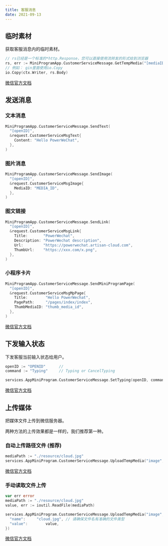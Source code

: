 ```yaml
---
title: 客服消息
date: 2021-09-13
---
```


## 临时素材

获取客服消息内的临时素材。

```go
// rs已经是一个标准的*http.Response，您可以直接使用流转发的形式给到浏览器
rs, err := MiniProgramApp.CustomerServiceMessage.GetTempMedia("[mediaID]")
// 例如： gin里面使用io.Copy
io.Copy(ctx.Writer, rs.Body)
```

[微信官方文档](https://developers.weixin.qq.com/miniprogram/dev/api-backend/open-api/customer-message/customerServiceMessage.getTempMedia.html)



## 发送消息

### 文本消息

``` go
MiniProgramApp.CustomerServiceMessage.SendText(
  "[openID]",
  &request.CustomerServiceMsgText{
    Content: "Hello PowerWeChat",
  },
)
```

### 图片消息

``` go
MiniProgramApp.CustomerServiceMessage.SendImage(
  "[openID]",
  &request.CustomerServiceMsgImage{
    MediaID: "MEDIA_ID",
  },
)
```

### 图文链接

```go
MiniProgramApp.CustomerServiceMessage.SendLink(
  "[openID]",
  &request.CustomerServiceMsgLink{
    Title:       "PowerWechat",
    Description: "PowerWechat description",
    Url:         "https://powerwechat.artisan-cloud.com",
    ThumbUrl:    "https://xxx.com/x.png",
  },
)
```

### 小程序卡片

``` go
MiniProgramApp.CustomerServiceMessage.SendMiniProgramPage(
  "[openID]",
  &request.CustomerServiceMsgMpPage{
    Title:        "Hello PowerWechat",
    PagePath:     "/pages/index/index",
    ThumbMediaID: "thumb_media_id",
  },
)
```

[微信官方文档](https://developers.weixin.qq.com/miniprogram/dev/api-backend/open-api/customer-message/customerServiceMessage.send.html)




## 下发输入状态

下发客服当前输入状态给用户。

```go
openID := "OPENID"      // 
command := "Typing"     // Typing or CancelTyping

services.AppMiniProgram.CustomerServiceMessage.SetTyping(openID, command)
```

[微信官方文档](https://developers.weixin.qq.com/miniprogram/dev/api-backend/open-api/customer-message/customerServiceMessage.setTyping.html)




## 上传媒体

把媒体文件上传到微信服务器。

两种方法的上传效果都是一样的，我们推荐第一种。

### 自动上传路径文件 (推荐)

```go
mediaPath := "./resource/cloud.jpg"
services.AppMiniProgram.CustomerServiceMessage.UploadTempMedia("image", mediaPath, nil)
```

[微信官方文档](https://developers.weixin.qq.com/miniprogram/dev/api-backend/open-api/customer-message/customerServiceMessage.uploadTempMedia.html)

### 手动读取文件上传

```go
var err error
mediaPath := "./resource/cloud.jpg"
value, err := ioutil.ReadFile(mediaPath)

services.AppMiniProgram.CustomerServiceMessage.UploadTempMedia("image", "", &power.HashMap{
  "name":     "cloud.jpg", // 请确保文件名有准确的文件类型
  "value":        value,
})
```

[微信官方文档](https://developers.weixin.qq.com/miniprogram/dev/api-backend/open-api/customer-message/customerServiceMessage.uploadTempMedia.html)